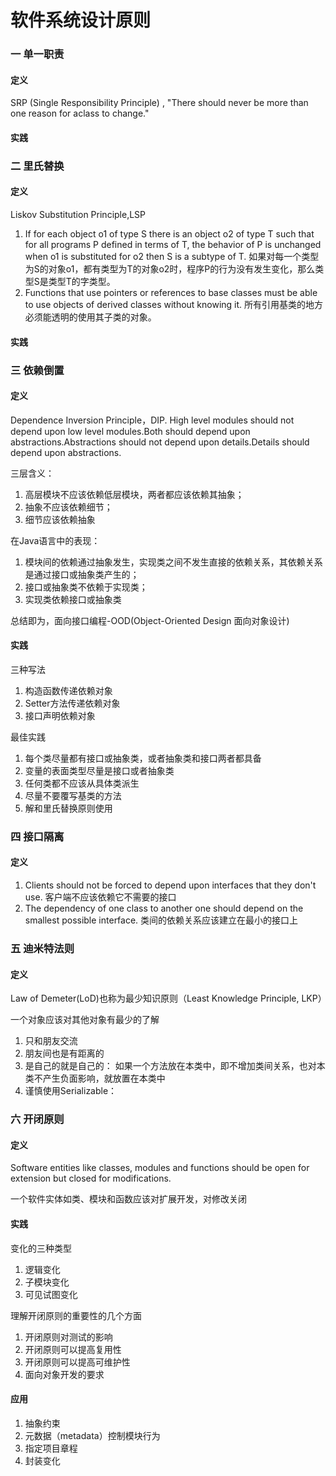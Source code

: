 # 软件系统设计原则

### 一 单一职责

#### 定义

SRP (Single Responsibility Principle)  , "There should never be more than one reason for aclass to change."

#### 实践
### 二 里氏替换
#### 定义

Liskov Substitution Principle,LSP
 1. If for each object o1 of type S there is an object o2 of type T such that for all programs P defined in terms of T, the behavior of P is unchanged when o1 is substituted for o2 then S is a subtype of T. 如果对每一个类型为S的对象o1，都有类型为T的对象o2时，程序P的行为没有发生变化，那么类型S是类型T的字类型。
 2. Functions that use pointers or references to base classes must be able to use objects of derived classes without knowing it. 所有引用基类的地方必须能透明的使用其子类的对象。

#### 实践

### 三 依赖倒置
#### 定义

Dependence Inversion Principle，DIP. High level modules should not depend upon low level modules.Both should depend upon abstractions.Abstractions should not depend upon details.Details should depend upon abstractions.

三层含义：
 1. 高层模块不应该依赖低层模块，两者都应该依赖其抽象；
 2. 抽象不应该依赖细节；
 3. 细节应该依赖抽象

在Java语言中的表现：
 1. 模块间的依赖通过抽象发生，实现类之间不发生直接的依赖关系，其依赖关系是通过接口或抽象类产生的；
 2. 接口或抽象类不依赖于实现类；
 3. 实现类依赖接口或抽象类

总结即为，面向接口编程-OOD(Object-Oriented Design 面向对象设计)

#### 实践
三种写法
 1. 构造函数传递依赖对象
 2. Setter方法传递依赖对象
 3. 接口声明依赖对象

最佳实践
 1. 每个类尽量都有接口或抽象类，或者抽象类和接口两者都具备
 2. 变量的表面类型尽量是接口或者抽象类
 3. 任何类都不应该从具体类派生
 4. 尽量不要覆写基类的方法
 5. 解和里氏替换原则使用

### 四 接口隔离

#### 定义

 1. Clients should not be forced to depend upon interfaces that they don't use. 客户端不应该依赖它不需要的接口
 2. The dependency of one class to another one should depend on the smallest possible interface. 类间的依赖关系应该建立在最小的接口上



### 五 迪米特法则

#### 定义

Law of Demeter(LoD)也称为最少知识原则（Least Knowledge Principle, LKP）

一个对象应该对其他对象有最少的了解

 1. 只和朋友交流
 2. 朋友间也是有距离的
 3. 是自己的就是自己的： 如果一个方法放在本类中，即不增加类间关系，也对本类不产生负面影响，就放置在本类中
 4. 谨慎使用Serializable：

 ### 六 开闭原则

#### 定义

Software entities like classes, modules and functions should be open for extension but closed for modifications. 

一个软件实体如类、模块和函数应该对扩展开发，对修改关闭

#### 实践

变化的三种类型
 1. 逻辑变化
 2. 子模块变化
 3. 可见试图变化

理解开闭原则的重要性的几个方面
 1. 开闭原则对测试的影响
 2. 开闭原则可以提高复用性
 3. 开闭原则可以提高可维护性
 4. 面向对象开发的要求

#### 应用
 1. 抽象约束
 2. 元数据（metadata）控制模块行为
 3. 指定项目章程
 4. 封装变化
